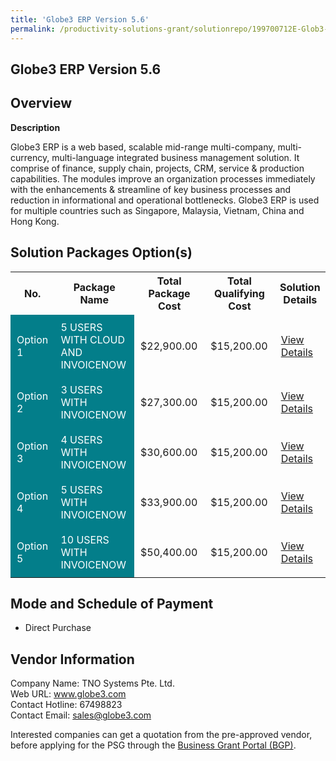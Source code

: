 ```yaml
---
title: 'Globe3 ERP Version 5.6'
permalink: /productivity-solutions-grant/solutionrepo/199700712E-Glob3-ERP-v-56-G
---
```


## Globe3 ERP Version 5.6

## Overview

**Description**

Globe3 ERP is a web based, scalable mid-range multi-company, multi-currency, multi-language integrated business management solution. It comprise of finance, supply chain, projects, CRM, service & production capabilities. The modules improve an organization processes immediately with the enhancements & streamline of key business processes and reduction in informational and operational bottlenecks. Globe3 ERP is used for multiple countries such as Singapore, Malaysia, Vietnam, China and Hong Kong.

## Solution Packages Option(s)

<table>
<tr>
<th><b>No.</b></th>
<th><b>Package Name</b></th>
<th><b>Total Package Cost</b></th>
<th><b>Total Qualifying Cost</b></th>
<th><b>Solution Details</b></th>
</tr>
<tr>
<td style='padding: 10px; background-color: #037E8A; color: #FFFFFF;'>Option 1</td>
<td style='padding: 10px; background-color: #037E8A; color: #FFFFFF;'>5 USERS WITH CLOUD AND INVOICENOW</td>
<td style='padding: 10px;'>$22,900.00</td>
<td style='padding: 10px;'>$15,200.00</td>
<td style='padding: 10px;'><a href='/psg/199700712E_20240124_30012025_Desensitised_Annex3_Part1.pdf' target='_blank'>View Details</a></td>
</tr>
<tr>
<td style='padding: 10px; background-color: #037E8A; color: #FFFFFF;'>Option 2</td>
<td style='padding: 10px; background-color: #037E8A; color: #FFFFFF;'>3 USERS WITH INVOICENOW</td>
<td style='padding: 10px;'>$27,300.00</td>
<td style='padding: 10px;'>$15,200.00</td>
<td style='padding: 10px;'><a href='/psg/199700712E_20240124_30012025_Desensitised_Annex3_Part2.pdf' target='_blank'>View Details</a></td>
</tr>
<tr>
<td style='padding: 10px; background-color: #037E8A; color: #FFFFFF;'>Option 3</td>
<td style='padding: 10px; background-color: #037E8A; color: #FFFFFF;'>4 USERS WITH INVOICENOW</td>
<td style='padding: 10px;'>$30,600.00</td>
<td style='padding: 10px;'>$15,200.00</td>
<td style='padding: 10px;'><a href='/psg/199700712E_20240124_30012025_Desensitised_Annex3_Part3.pdf' target='_blank'>View Details</a></td>
</tr>
<tr>
<td style='padding: 10px; background-color: #037E8A; color: #FFFFFF;'>Option 4</td>
<td style='padding: 10px; background-color: #037E8A; color: #FFFFFF;'>5 USERS WITH INVOICENOW</td>
<td style='padding: 10px;'>$33,900.00</td>
<td style='padding: 10px;'>$15,200.00</td>
<td style='padding: 10px;'><a href='/psg/199700712E_20240124_30012025_Desensitised_Annex3_Part4.pdf' target='_blank'>View Details</a></td>
</tr>
<tr>
<td style='padding: 10px; background-color: #037E8A; color: #FFFFFF;'>Option 5</td>
<td style='padding: 10px; background-color: #037E8A; color: #FFFFFF;'>10 USERS WITH INVOICENOW</td>
<td style='padding: 10px;'>$50,400.00</td>
<td style='padding: 10px;'>$15,200.00</td>
<td style='padding: 10px;'><a href='/psg/199700712E_20240124_30012025_Desensitised_Annex3_Part5.pdf' target='_blank'>View Details</a></td>
</tr>
</table>

## Mode and Schedule of Payment

 - Direct Purchase

## Vendor Information

 Company Name: TNO Systems Pte. Ltd.<br>Web URL: www.globe3.com <br>Contact Hotline: 67498823 <br>Contact Email: sales@globe3.com <br>

Interested companies can get a quotation from the pre-approved vendor, before applying for the PSG through the <a href='https://www.businessgrants.gov.sg/' target='_blank' rel='noopener'>Business Grant Portal (BGP)</a>.

<script src="/jquery/resize-tables.js"></script>
